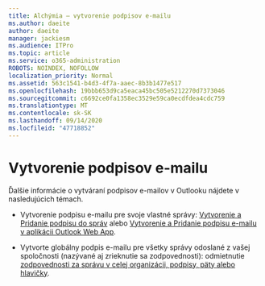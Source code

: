 ```yaml
---
title: Alchýmia – vytvorenie podpisov e-mailu
ms.author: daeite
author: daeite
manager: jackiesm
ms.audience: ITPro
ms.topic: article
ms.service: o365-administration
ROBOTS: NOINDEX, NOFOLLOW
localization_priority: Normal
ms.assetid: 563c1541-b4d3-4f7a-aaec-8b3b1477e517
ms.openlocfilehash: 19bbb653d9ca5eaca45bc505e5212270d7373046
ms.sourcegitcommit: c6692ce0fa1358ec3529e59ca0ecdfdea4cdc759
ms.translationtype: MT
ms.contentlocale: sk-SK
ms.lasthandoff: 09/14/2020
ms.locfileid: "47718852"
---
```

# <a name="create-email-signatures"></a>Vytvorenie podpisov e-mailu

Ďalšie informácie o vytváraní podpisov e-mailov v Outlooku nájdete v nasledujúcich témach.
  
- Vytvorenie podpisu e-mailu pre svoje vlastné správy: [Vytvorenie a Pridanie podpisu do správ](https://support.office.com/article/8ee5d4f4-68fd-464a-a1c1-0e1c80bb27f2.aspx) alebo [Vytvorenie a Pridanie podpisu e-mailu v aplikácii Outlook Web App](https://support.office.com/article/0f230564-11b9-4239-83de-f10cbe4dfdfc.aspx).
    
- Vytvorte globálny podpis e-mailu pre všetky správy odoslané z vašej spoločnosti (nazývané aj zrieknutie sa zodpovednosti): odmietnutie [zodpovednosti za správu v celej organizácii, podpisy, päty alebo hlavičky](https://go.microsoft.com/fwlink/p/?linkid=391096).
    

